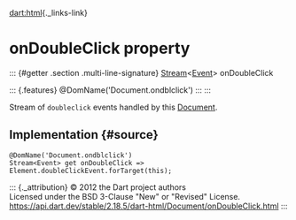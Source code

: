 [dart:html](../../dart-html/dart-html-library){._links-link}

onDoubleClick property
======================

::: {#getter .section .multi-line-signature}
[Stream](../../dart-async/stream-class)\<[Event](../event-class)\>
onDoubleClick

::: {.features}
\@DomName(\'Document.ondblclick\')
:::
:::

Stream of `doubleclick` events handled by this
[Document](../document-class).

Implementation {#source}
--------------

``` {.language-dart data-language="dart"}
@DomName('Document.ondblclick')
Stream<Event> get onDoubleClick => Element.doubleClickEvent.forTarget(this);
```

::: {._attribution}
© 2012 the Dart project authors\
Licensed under the BSD 3-Clause \"New\" or \"Revised\" License.\
<https://api.dart.dev/stable/2.18.5/dart-html/Document/onDoubleClick.html>
:::
